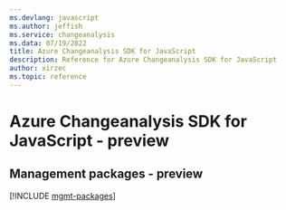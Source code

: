 ```yaml
---
ms.devlang: javascript
ms.author: jeffish
ms.service: changeanalysis
ms.data: 07/19/2022
title: Azure Changeanalysis SDK for JavaScript
description: Reference for Azure Changeanalysis SDK for JavaScript
author: xirzec
ms.topic: reference
---
```

# Azure Changeanalysis SDK for JavaScript - preview

## Management packages - preview
[!INCLUDE [mgmt-packages](changeanalysis-mgmt-index.md)]
